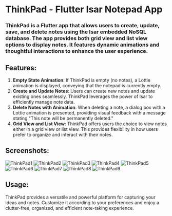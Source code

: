 # ThinkPad - Flutter Isar Notepad App
### ThinkPad is a Flutter app that allows users to create, update, save, and delete notes using the Isar embedded NoSQL database. The app provides both grid view and list view options to display notes. It features dynamic animations and thoughtful interactions to enhance the user experience.
## Features:
1. **Empty State Animation**: If ThinkPad is empty (no notes), a Lottie animation is displayed, conveying that the notepad is currently empty.
1. **Create and Update Notes**: Users can create new notes and update existing ones seamlessly. ThinkPad leverages the power of Isar to efficiently manage note data.
1. **Delete Notes with Animation**: When deleting a note, a dialog box with a Lottie animation is presented, providing visual feedback with a message stating "This note  will be permanently deleted."
1. **Grid View and List View**: ThinkPad offers users the choice to view notes either in a grid view or list view. This provides flexibility in how users prefer to organize and interact with their notes.
## Screenshots:
![ThinkPad1](https://github.com/DeepaNadar/ThinkPad/assets/141585733/690b1c1c-fda5-40e4-9f27-542a43ad5674) ![ThinkPad2](https://github.com/DeepaNadar/ThinkPad/assets/141585733/4324f6b5-403a-4d4f-ae04-29e22f5d448f)
![ThinkPad3](https://github.com/DeepaNadar/ThinkPad/assets/141585733/3a7d7bbd-23e4-4604-8d74-feea49b940a1) ![ThinkPad4](https://github.com/DeepaNadar/ThinkPad/assets/141585733/9d9a8470-df8e-4aa8-bfb3-a344c17508fa)
![ThinkPad5](https://github.com/DeepaNadar/ThinkPad/assets/141585733/5cf9436f-773b-43c4-923d-76ad86617a33) ![ThinkPad6](https://github.com/DeepaNadar/ThinkPad/assets/141585733/c31a1ca3-882c-4184-9569-e4c939373137)
![ThinkPad7](https://github.com/DeepaNadar/ThinkPad/assets/141585733/1914c715-5ce1-4628-9e02-ea5ea5ba2529) ![ThinkPad8](https://github.com/DeepaNadar/ThinkPad/assets/141585733/9d6a6014-f778-4e80-95a9-70cf985f7826)
![ThinkPad9](https://github.com/DeepaNadar/ThinkPad/assets/141585733/4c786220-c372-4db5-8967-b8b1ac448ae3)
## Usage:
ThinkPad provides a versatile and powerful platform for capturing your ideas and notes. Customize it according to your preferences and enjoy a clutter-free, organized, and efficient note-taking experience.










